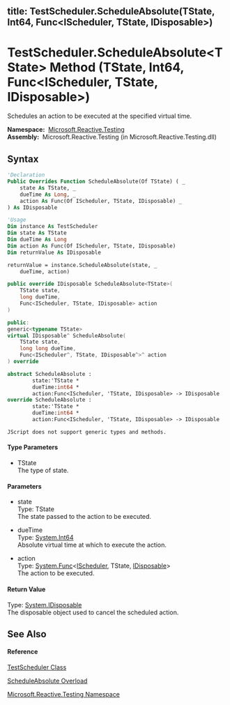 title: TestScheduler.ScheduleAbsolute<TState>(TState, Int64, Func<IScheduler, TState, IDisposable>)
---
# TestScheduler.ScheduleAbsolute\<TState\> Method (TState, Int64, Func\<IScheduler, TState, IDisposable\>)

Schedules an action to be executed at the specified virtual time.

**Namespace:**  [Microsoft.Reactive.Testing](Microsoft.Reactive.Testing\Microsoft.Reactive.Testing.md)  
**Assembly:**  Microsoft.Reactive.Testing (in Microsoft.Reactive.Testing.dll)

## Syntax

```vb
'Declaration
Public Overrides Function ScheduleAbsolute(Of TState) ( _
    state As TState, _
    dueTime As Long, _
    action As Func(Of IScheduler, TState, IDisposable) _
) As IDisposable
```

```vb
'Usage
Dim instance As TestScheduler
Dim state As TState
Dim dueTime As Long
Dim action As Func(Of IScheduler, TState, IDisposable)
Dim returnValue As IDisposable

returnValue = instance.ScheduleAbsolute(state, _
    dueTime, action)
```

```csharp
public override IDisposable ScheduleAbsolute<TState>(
    TState state,
    long dueTime,
    Func<IScheduler, TState, IDisposable> action
)
```

```c++
public:
generic<typename TState>
virtual IDisposable^ ScheduleAbsolute(
    TState state, 
    long long dueTime, 
    Func<IScheduler^, TState, IDisposable^>^ action
) override
```

```fsharp
abstract ScheduleAbsolute : 
        state:'TState * 
        dueTime:int64 * 
        action:Func<IScheduler, 'TState, IDisposable> -> IDisposable 
override ScheduleAbsolute : 
        state:'TState * 
        dueTime:int64 * 
        action:Func<IScheduler, 'TState, IDisposable> -> IDisposable 
```

```jscript
JScript does not support generic types and methods.
```

#### Type Parameters

- TState  
  The type of state.

#### Parameters

- state  
  Type: TState  
  The state passed to the action to be executed.

- dueTime  
  Type: [System.Int64](https://msdn.microsoft.com/en-us/library/6yy583ek)  
  Absolute virtual time at which to execute the action.

- action  
  Type: [System.Func](https://msdn.microsoft.com/en-us/library/Bb534647)\<[IScheduler](IScheduler\IScheduler.md), TState, [IDisposable](https://msdn.microsoft.com/en-us/library/aax125c9)\>  
  The action to be executed.

#### Return Value

Type: [System.IDisposable](https://msdn.microsoft.com/en-us/library/aax125c9)  
The disposable object used to cancel the scheduled action.

## See Also

#### Reference

[TestScheduler Class](TestScheduler\TestScheduler.md)

[ScheduleAbsolute Overload](ScheduleAbsolute\TestScheduler.ScheduleAbsolute.md)

[Microsoft.Reactive.Testing Namespace](Microsoft.Reactive.Testing\Microsoft.Reactive.Testing.md)
